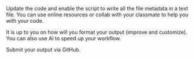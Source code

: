 Update the code and enable the script to write all the file metadata in a text file. You can use online resources or collab with your classmate to help you with your code.

It is up to you on how will you format your output (improve and customize). You can also use AI to speed up your workflow.

Submit your output via GitHub.